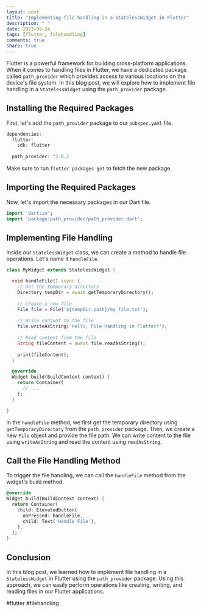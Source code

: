 ```yaml
---
layout: post
title: "Implementing file handling in a StatelessWidget in Flutter"
description: " "
date: 2023-09-24
tags: [flutter, filehandling]
comments: true
share: true
---
```


Flutter is a powerful framework for building cross-platform applications. When it comes to handling files in Flutter, we have a dedicated package called `path_provider` which provides access to various locations on the device's file system. In this blog post, we will explore how to implement file handling in a `StatelessWidget` using the `path_provider` package.

## Installing the Required Packages

First, let's add the `path_provider` package to our `pubspec.yaml` file.

```dart
dependencies:
  flutter:
    sdk: flutter
  
  path_provider: ^2.0.2
```
Make sure to run `flutter packages get` to fetch the new package.

## Importing the Required Packages

Now, let's import the necessary packages in our Dart file.

```dart
import 'dart:io';
import 'package:path_provider/path_provider.dart';
```

## Implementing File Handling

Inside our `StatelessWidget` class, we can create a method to handle file operations. Let's name it `handleFile`.

```dart
class MyWidget extends StatelessWidget {

  void handleFile() async {
    // Get the temporary directory
    Directory tempDir = await getTemporaryDirectory();
    
    // Create a new file
    File file = File('${tempDir.path}/my_file.txt');
    
    // Write content to the file
    file.writeAsString('Hello, File Handling in Flutter!');
    
    // Read content from the file
    String fileContent = await file.readAsString();
    
    print(fileContent);
  }

  @override
  Widget build(BuildContext context) {
    return Container(
      // ...
    );
  }

}
```

In the `handleFile` method, we first get the temporary directory using `getTemporaryDirectory` from the `path_provider` package. Then, we create a new `File` object and provide the file path. We can write content to the file using `writeAsString` and read the content using `readAsString`.

## Call the File Handling Method

To trigger the file handling, we can call the `handleFile` method from the widget's build method.

```dart
@override
Widget build(BuildContext context) {
  return Container(
    child: ElevatedButton(
      onPressed: handleFile,
      child: Text('Handle File'),
    ),
  );
}
```

## Conclusion

In this blog post, we learned how to implement file handling in a `StatelessWidget` in Flutter using the `path_provider` package. Using this approach, we can easily perform operations like creating, writing, and reading files in our Flutter applications.

#flutter #filehandling